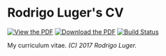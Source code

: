 # Rodrigo Luger's CV
[![View the PDF](https://img.shields.io/badge/view-pdf-blue.svg)](https://docs.google.com/viewer?url=https://github.com/rodluger/cv/raw/pdf/cv.pdf)
[![Download the PDF](https://img.shields.io/badge/download-pdf-orange.svg)](https://github.com/rodluger/cv/raw/pdf/cv.pdf)
[![Build Status](https://travis-ci.org/rodluger/cv.svg?branch=master)](https://travis-ci.org/rodluger/cv)

My curriculum vitae. *(C) 2017 Rodrigo Luger.*
